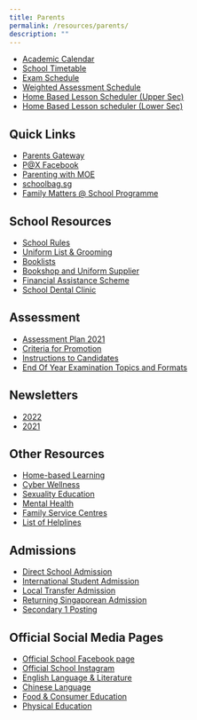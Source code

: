 ```yaml
---
title: Parents
permalink: /resources/parents/
description: ""
---
```

*   [Academic Calendar](https://calendar.google.com/calendar/u/0/embed?src=c_k7p87vuspth3eedj4n2mair55g@group.calendar.google.com&ctz=Asia/Singapore)
*   [School Timetable](https://xinminsec-moe-edu-sg-admin.cwp.sg/resources/students/timetables/school-timetable)
*   [Exam Schedule](https://xinminsec-moe-edu-sg-admin.cwp.sg/qql/slot/u505/Announcements/EOY%20Exam%20Papers/2022/EOY_Timetable_2022_sch%20website_28Sept.pdf)
*   [Weighted Assessment Schedule](https://docs.google.com/spreadsheets/d/1GviWZeYlra1BgRd3xR9lwSSFl-U_ycNAI1TrhZOIo74/edit#gid=1621271360)
*   [Home Based Lesson Scheduler (Upper Sec)](https://docs.google.com/spreadsheets/d/1otGNdz0FLwlkbmGQb5z_grRbhmcmvLYn2oRUR9mq6v0/edit?usp=sharing)
*   [Home Based Lesson scheduler (Lower Sec)](https://docs.google.com/spreadsheets/d/1lLdV4qV_lZjdWneyC5zqpun8tbOwQ7q5E_xNih3_q44/edit?usp=sharing)


Quick Links
-----------

*   [Parents Gateway](https://xinminsec-moe-edu-sg-admin.cwp.sg/resources/parents/quick-links/parents-gateway)
*   [P@X Facebook](https://www.facebook.com/groups/xmsspax/?ref=share)
*   [Parenting with MOE](https://www.instagram.com/parentingwith.moesg/?hl=en)
*   [schoolbag.sg](http://schoolbag.sg/)
*   [Family Matters @ School Programme](https://xinminsec-moe-edu-sg-admin.cwp.sg/resources/parents/quick-links/family-matters-at-school-programme)

School Resources
----------------

*   [School Rules](https://xinminsec-moe-edu-sg-admin.cwp.sg/resources/students/school-resources/school-rules)
*   [Uniform List & Grooming](https://xinminsec-moe-edu-sg-admin.cwp.sg/resources/students/school-resources/attire-n-grooming)
*   [Booklists](https://xinminsec-moe-edu-sg-admin.cwp.sg/resources/students/school-resources/booklists)
*   [Bookshop and Uniform Supplier](https://xinminsec-moe-edu-sg-admin.cwp.sg/resources/students/school-resources/bookshop-and-uniform-supplier)
*   [Financial Assistance Scheme](https://xinminsec-moe-edu-sg-admin.cwp.sg/xss/announcements/2023-financial-assistance-scheme-with-revised-income-criteria)
*   [School Dental Clinic](https://xinminsec-moe-edu-sg-admin.cwp.sg/resources/parents/school-resources/school-dental-clinic)

Assessment
----------

*   [Assessment Plan 2021](https://xinminsec-moe-edu-sg-admin.cwp.sg/resources/students/assessment/assessment-plan-2021)
*   [Criteria for Promotion](https://xinminsec-moe-edu-sg-admin.cwp.sg/resources/students/assessment/criteria-for-promotion)
*   [Instructions to Candidates](https://xinminsec-moe-edu-sg-admin.cwp.sg/resources/students/assessment/instructions-to-candidates)
*   [End Of Year Examination Topics and Formats](https://xinminsec-moe-edu-sg-admin.cwp.sg/resources/students/assessment/end-of-year-examination-topics-and-formats)

Newsletters
-----------

*   [2022](https://xinminsec-moe-edu-sg-admin.cwp.sg/resources/parents/newsletters/2022)
*   [2021](https://xinminsec-moe-edu-sg-admin.cwp.sg/resources/parents/newsletters/2021)

Other Resources
---------------

*   [Home-based Learning](https://sites.google.com/xinminss.edu.sg/hbl-may2021/home)
*   [Cyber Wellness](https://drive.google.com/file/d/11uxMXxLACqCiZ1BCL5gUBjq-laxrYbR6/view)
*   [Sexuality Education](https://xinminsec-moe-edu-sg-admin.cwp.sg/qql/slot/u505/Stakeholders/Information/Sexuality%20Education/2022/Sex%20Ed%20Schools%20webpage1.pdf)
*   [Mental Health](https://xinminsec-moe-edu-sg-admin.cwp.sg/resources/parents/other-resources/mental-health)
*   [Family Service Centres](https://www.msf.gov.sg/dfcs/familyservice/default.aspx)
*   [List of Helplines](https://xinminsec-moe-edu-sg-admin.cwp.sg/resources/parents/other-resources/list-of-helplines)

Admissions
----------

*   [Direct School Admission](https://xinminsec-moe-edu-sg-admin.cwp.sg/resources/students/admissions/direct-school-admission)
*   [International Student Admission](https://xinminsec-moe-edu-sg-admin.cwp.sg/resources/students/admissions/international-student-admission)
*   [Local Transfer Admission](https://xinminsec-moe-edu-sg-admin.cwp.sg/resources/students/admissions/local-transfer-admission)
*   [Returning Singaporean Admission](https://xinminsec-moe-edu-sg-admin.cwp.sg/resources/students/admissions/returning-singaporean-admission)
*   [Secondary 1 Posting](https://xinminsec-moe-edu-sg-admin.cwp.sg/resources/students/admissions/secondary-1-posting)

Official Social Media Pages
---------------------------

*   [Official School Facebook page](https://www.facebook.com/xinminsec/)
*   [Official School Instagram](https://www.instagram.com/xinminss/?hl=en)
*   [English Language & Literature](https://www.instagram.com/xmsenglish/)
*   [Chinese Language](https://www.instagram.com/xms_cl/)
*   [Food & Consumer Education](https://www.instagram.com/xmsnutritionandfoodscience/)
*   [Physical Education](https://www.instagram.com/xms_pe/?hl=en)

